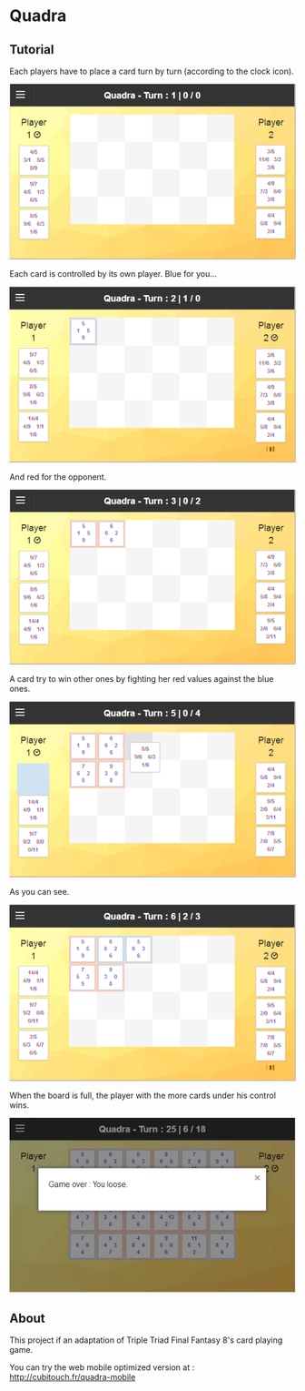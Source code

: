 # Quadra

## Tutorial

Each players have to place a card turn by turn (according to the clock icon).

![Step one](https://raw.githubusercontent.com/cubitouch/Quadra/master/tutorial/11.png)

Each card is controlled by its own player. Blue for you...

![Step two](https://raw.githubusercontent.com/cubitouch/Quadra/master/tutorial/12.png)

And red for the opponent.

![Step three](https://raw.githubusercontent.com/cubitouch/Quadra/master/tutorial/13.png)

A card try to win other ones by fighting her red values against the blue ones.

![Step four](https://raw.githubusercontent.com/cubitouch/Quadra/master/tutorial/14.png)

As you can see.

![Step five](https://raw.githubusercontent.com/cubitouch/Quadra/master/tutorial/15.png)

When the board is full, the player with the more cards under his control wins.

![Step six](https://raw.githubusercontent.com/cubitouch/Quadra/master/tutorial/16.png)


## About

This project if an adaptation of Triple Triad Final Fantasy 8's card playing game.

You can try the web mobile optimized version at : http://cubitouch.fr/quadra-mobile